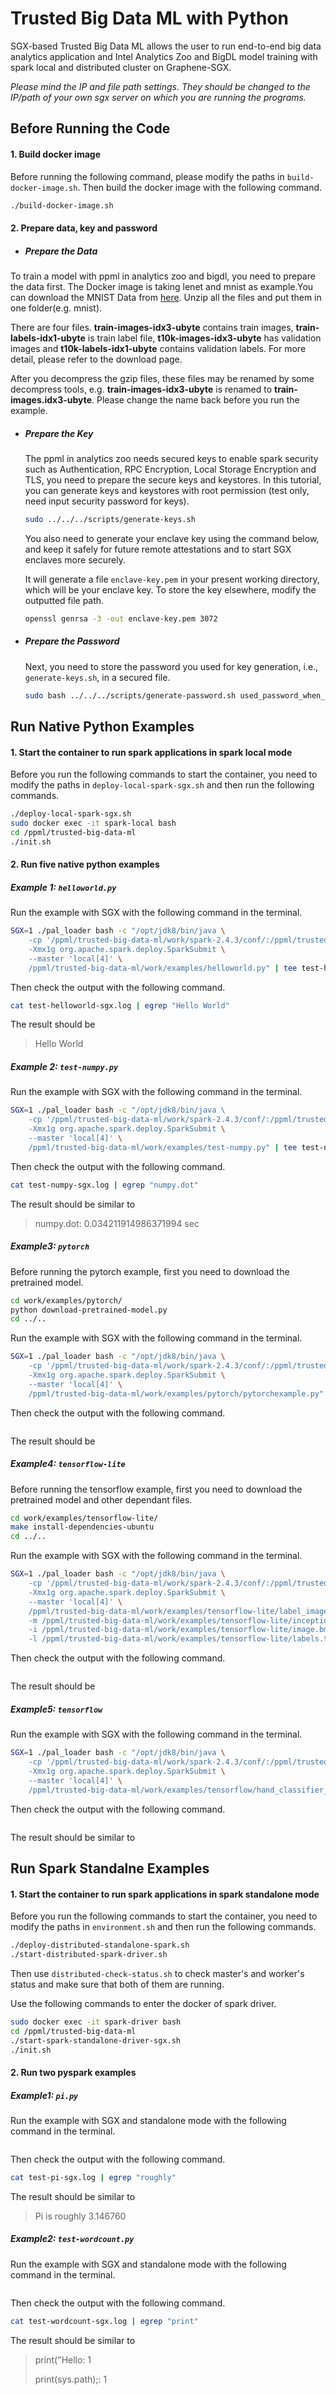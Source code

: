 # Trusted Big Data ML with Python

SGX-based Trusted Big Data ML allows the user to run end-to-end big data analytics application and Intel Analytics Zoo and BigDL model training with spark local and distributed cluster on Graphene-SGX.

*Please mind the IP and file path settings. They should be changed to the IP/path of your own sgx server on which you are running the programs.*

## Before Running the Code

#### 1. Build docker image

Before running the following command, please modify the paths in `build-docker-image.sh`. Then build the docker image with the following command.

```bash
./build-docker-image.sh
```

#### 2. Prepare data, key and password

*  ##### Prepare the Data

  To train a model with ppml in analytics zoo and bigdl, you need to prepare the data first. The Docker image is taking lenet and mnist as example.You can download the MNIST Data from [here](http://yann.lecun.com/exdb/mnist/). Unzip all the files and put them in one folder(e.g. mnist). 

  There are four files. **train-images-idx3-ubyte** contains train images, **train-labels-idx1-ubyte** is train label file, **t10k-images-idx3-ubyte** has validation images and **t10k-labels-idx1-ubyte** contains validation labels. For more detail, please refer to the download page. 

  After you decompress the gzip files, these files may be renamed by some decompress tools, e.g. **train-images-idx3-ubyte** is renamed to **train-images.idx3-ubyte**. Please change the name back before you run the example.

* ##### Prepare the Key

  The ppml in analytics zoo needs secured keys to enable spark security such as Authentication, RPC Encryption, Local Storage Encryption and TLS, you need to prepare the secure keys and keystores. In this tutorial, you can generate keys and keystores with root permission (test only, need input security password for keys).

  ```bash
  sudo ../../../scripts/generate-keys.sh
  ```

  You also need to generate your enclave key using the command below, and keep it safely for future remote attestations and to start SGX enclaves more securely.

  It will generate a file `enclave-key.pem` in your present working directory, which will be your enclave key. To store the key elsewhere, modify the outputted file path.

  ```bash
  openssl genrsa -3 -out enclave-key.pem 3072
  ```

* ##### Prepare the Password

  Next, you need to store the password you used for key generation, i.e., `generate-keys.sh`, in a secured file.

  ```bash
  sudo bash ../../../scripts/generate-password.sh used_password_when_generate_keys
  ```



## Run Native Python Examples

#### 1. Start the container to run spark applications in spark local mode

Before you run the following commands to start the container, you need to modify the paths in `deploy-local-spark-sgx.sh` and then run the following commands.

```bash
./deploy-local-spark-sgx.sh
sudo docker exec -it spark-local bash
cd /ppml/trusted-big-data-ml
./init.sh
```

 #### 2. Run five native python examples

##### Example 1: `helloworld.py`

Run the example with SGX with the following command in the terminal.

```bash
SGX=1 ./pal_loader bash -c "/opt/jdk8/bin/java \
	-cp '/ppml/trusted-big-data-ml/work/spark-2.4.3/conf/:/ppml/trusted-big-data-ml/work/spark-2.4.3/jars/*' \ 
	-Xmx1g org.apache.spark.deploy.SparkSubmit \
	--master 'local[4]' \
	/ppml/trusted-big-data-ml/work/examples/helloworld.py" | tee test-helloworld-sgx.log
```
Then check the output with the following command.

```bash
cat test-helloworld-sgx.log | egrep "Hello World"
```

The result should be 

> Hello World



##### Example 2: `test-numpy.py`

Run the example with SGX with the following command in the terminal.

```bash
SGX=1 ./pal_loader bash -c "/opt/jdk8/bin/java \ 
	-cp '/ppml/trusted-big-data-ml/work/spark-2.4.3/conf/:/ppml/trusted-big-data-ml/work/spark-2.4.3/jars/*' \
	-Xmx1g org.apache.spark.deploy.SparkSubmit \
	--master 'local[4]' \
	/ppml/trusted-big-data-ml/work/examples/test-numpy.py" | tee test-numpy-sgx.log
```

Then check the output with the following command.

```bash
cat test-numpy-sgx.log | egrep "numpy.dot"
```

The result should be similar to

> numpy.dot: 0.034211914986371994 sec



##### Example3: `pytorch`

Before running the pytorch example, first you need to download the pretrained model.
```bash
cd work/examples/pytorch/
python download-pretrained-model.py
cd ../..
```

Run the example with SGX with the following command in the terminal.

```bash
SGX=1 ./pal_loader bash -c "/opt/jdk8/bin/java \
	-cp '/ppml/trusted-big-data-ml/work/spark-2.4.3/conf/:/ppml/trusted-big-data-ml/work/spark-2.4.3/jars/*' \
	-Xmx1g org.apache.spark.deploy.SparkSubmit \
	--master 'local[4]' \
	/ppml/trusted-big-data-ml/work/examples/pytorch/pytorchexample.py" | tee test-pytorch-sgx.log
```

Then check the output with the following command.

```bash

```

The result should be

>



##### Example4: `tensorflow-lite`

Before running the tensorflow example, first you need to download the pretrained model and other dependant files.

```bash
cd work/examples/tensorflow-lite/
make install-dependencies-ubuntu
cd ../..
```

Run the example with SGX with the following command in the terminal.

```bash
SGX=1 ./pal_loader bash -c "/opt/jdk8/bin/java \
	-cp '/ppml/trusted-big-data-ml/work/spark-2.4.3/conf/:/ppml/trusted-big-data-ml/work/spark-2.4.3/jars/*' \
	-Xmx1g org.apache.spark.deploy.SparkSubmit \
	--master 'local[4]' \
	/ppml/trusted-big-data-ml/work/examples/tensorflow-lite/label_image \
	-m /ppml/trusted-big-data-ml/work/examples/tensorflow-lite/inception_v3.tflite \
	-i /ppml/trusted-big-data-ml/work/examples/tensorflow-lite/image.bmp \
	-l /ppml/trusted-big-data-ml/work/examples/tensorflow-lite/labels.txt" | tee test-pytorch-sgx.log
```

Then check the output with the following command.

```bash

```

The result should be

>



##### Example5: `tensorflow`

Run the example with SGX with the following command in the terminal.

```bash
SGX=1 ./pal_loader bash -c "/opt/jdk8/bin/java \
	-cp '/ppml/trusted-big-data-ml/work/spark-2.4.3/conf/:/ppml/trusted-big-data-ml/work/spark-2.4.3/jars/*' \
	-Xmx1g org.apache.spark.deploy.SparkSubmit \
	--master 'local[4]' \
	/ppml/trusted-big-data-ml/work/examples/tensorflow/hand_classifier_with_resnet.py" | tee test-tf-sgx.log
```

Then check the output with the following command.

```bash

```

The result should be similar to

>



## Run Spark Standalne Examples

#### 1. Start the container to run spark applications in spark standalone mode

Before you run the following commands to start the container, you need to modify the paths in `environment.sh` and then run the following commands.

```bash
./deploy-distributed-standalone-spark.sh
./start-distributed-spark-driver.sh
```

Then use `distributed-check-status.sh` to check master's and worker's status and make sure that both of them are running.

Use the following commands to enter the docker of spark driver.

```bash
sudo docker exec -it spark-driver bash
cd /ppml/trusted-big-data-ml
./start-spark-standalone-driver-sgx.sh
./init.sh
```

#### 2. Run two pyspark examples

##### Example1: `pi.py`

Run the example with SGX and standalone mode with the following command in the terminal.

```bash

```

Then check the output with the following command.

```bash
cat test-pi-sgx.log | egrep "roughly"
```

The result should be similar to

>Pi is roughly 3.146760



##### Example2: `test-wordcount.py`

Run the example with SGX and standalone mode with the following command in the terminal.

```bash

```

Then check the output with the following command.

```bash
cat test-wordcount-sgx.log | egrep "print"
```

The result should be similar to

> print("Hello: 1
>
> print(sys.path);: 1

